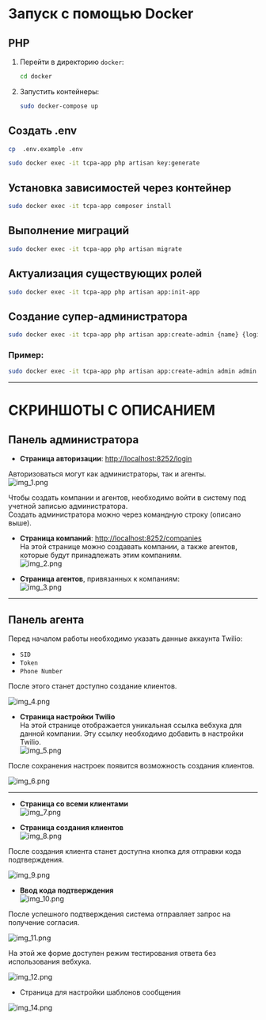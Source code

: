# Запуск с помощью Docker

## PHP

1. Перейти в директорию `docker`:
   ```bash
   cd docker
   ```
2. Запустить контейнеры:
   ```bash
   sudo docker-compose up
   ```
## Создать .env
```bash
cp  .env.example .env
```

```bash
sudo docker exec -it tcpa-app php artisan key:generate
```

## Установка зависимостей через контейнер
```bash
sudo docker exec -it tcpa-app composer install
```

## Выполнение миграций
```bash
sudo docker exec -it tcpa-app php artisan migrate
```

## Актуализация существующих ролей
```bash
sudo docker exec -it tcpa-app php artisan app:init-app
```

## Создание супер-администратора
```bash
sudo docker exec -it tcpa-app php artisan app:create-admin {name} {login} {password}
```

### Пример:
```bash
sudo docker exec -it tcpa-app php artisan app:create-admin admin admin admin
```

---

# СКРИНШОТЫ С ОПИСАНИЕМ

## Панель администратора
- **Страница авторизации**: [http://localhost:8252/login](http://localhost:8252/login)

Авторизоваться могут как администраторы, так и агенты.  
![img_1.png](img_1.png)

Чтобы создать компании и агентов, необходимо войти в систему под учетной записью администратора.  
Создать администратора можно через командную строку (описано выше).

- **Страница компаний**: [http://localhost:8252/companies](http://localhost:8252/companies)  
  На этой странице можно создавать компании, а также агентов, которые будут принадлежать этим компаниям.  
  ![img_2.png](img_2.png)

- **Страница агентов**, привязанных к компаниям:  
  ![img_3.png](img_3.png)

---

## Панель агента
Перед началом работы необходимо указать данные аккаунта Twilio:
- `SID`
- `Token`
- `Phone Number`

После этого станет доступно создание клиентов.  

![img_4.png](img_4.png)

- **Страница настройки Twilio**  
  На этой странице отображается уникальная ссылка вебхука для данной компании. Эту ссылку необходимо добавить в настройки Twilio.  
  ![img_5.png](img_5.png)

После сохранения настроек появится возможность создания клиентов.  

![img_6.png](img_6.png)

---

- **Страница со всеми клиентами**  
  ![img_7.png](img_7.png)

- **Страница создания клиентов**  
  ![img_8.png](img_8.png)

После создания клиента станет доступна кнопка для отправки кода подтверждения.  

![img_9.png](img_9.png)

- **Ввод кода подтверждения**  
  ![img_10.png](img_10.png)

После успешного подтверждения система отправляет запрос на получение согласия.  

![img_11.png](img_11.png)

На этой же форме доступен режим тестирования ответа без использования вебхука.  

![img_12.png](img_12.png)


- Страница для настройки шаблонов сообщения  

![img_14.png](img_14.png)
